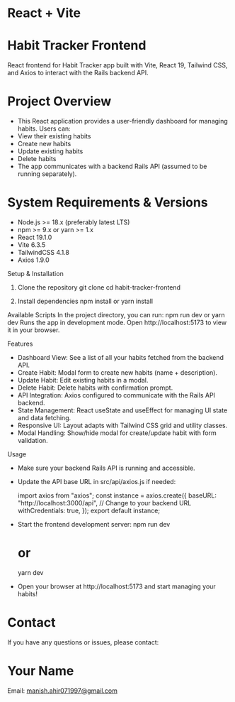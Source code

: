 # React + Vite

# Habit Tracker Frontend
  React frontend for Habit Tracker app built with Vite, React 19, Tailwind CSS, and Axios to interact with the Rails backend API.
# Project Overview
  * This React application provides a user-friendly dashboard for managing habits. Users can:
  * View their existing habits
  * Create new habits
  * Update existing habits
  * Delete habits
  * The app communicates with a backend Rails API (assumed to be running separately).

# System Requirements & Versions
  * Node.js >= 18.x (preferably latest LTS)
  * npm >= 9.x or yarn >= 1.x
  * React 19.1.0
  * Vite 6.3.5
  * TailwindCSS 4.1.8
  * Axios 1.9.0

Setup & Installation
  1. Clone the repository
    git clone <repository-url>
    cd habit-tracker-frontend

  2. Install dependencies
    npm install or yarn install

  Available Scripts
    In the project directory, you can run:
      npm run dev or yarn dev
Runs the app in development mode.
  Open http://localhost:5173 to view it in your browser.

Features
  * Dashboard View: See a list of all your habits fetched from the backend API.
  * Create Habit: Modal form to create new habits (name + description).
  * Update Habit: Edit existing habits in a modal.
  * Delete Habit: Delete habits with confirmation prompt.
  * API Integration: Axios configured to communicate with the Rails API backend.
  * State Management: React useState and useEffect for managing UI state and data fetching.
  * Responsive UI: Layout adapts with Tailwind CSS grid and utility classes.
  * Modal Handling: Show/hide modal for create/update habit with form validation.

Usage
  * Make sure your backend Rails API is running and accessible.
  * Update the API base URL in src/api/axios.js if needed:

      import axios from "axios";
      const instance = axios.create({
        baseURL: "http://localhost:3000/api", // Change to your backend URL
        withCredentials: true,
      });
      export default instance;

  * Start the frontend development server:
    npm run dev
    # or
    yarn dev
  * Open your browser at http://localhost:5173 and start managing your habits!

# Contact
  If you have any questions or issues, please contact:

# Your Name
  Email: manish.ahir071997@gmail.com

